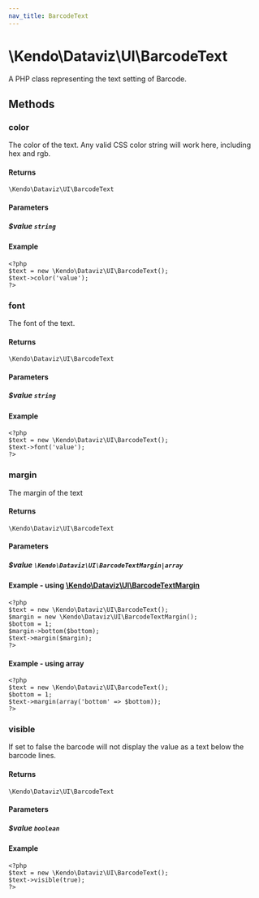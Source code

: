 ```yaml
---
nav_title: BarcodeText
---
```


# \Kendo\Dataviz\UI\BarcodeText

A PHP class representing the text setting of Barcode.


## Methods

### color
The color of the text. Any valid CSS color string will work here, including hex and rgb.

#### Returns
`\Kendo\Dataviz\UI\BarcodeText`

#### Parameters

##### $value `string`



#### Example 
    <?php
    $text = new \Kendo\Dataviz\UI\BarcodeText();
    $text->color('value');
    ?>

### font
The font of the text.

#### Returns
`\Kendo\Dataviz\UI\BarcodeText`

#### Parameters

##### $value `string`



#### Example 
    <?php
    $text = new \Kendo\Dataviz\UI\BarcodeText();
    $text->font('value');
    ?>

### margin

The margin of the text

#### Returns
`\Kendo\Dataviz\UI\BarcodeText`

#### Parameters

##### $value `\Kendo\Dataviz\UI\BarcodeTextMargin|array`


#### Example - using [\Kendo\Dataviz\UI\BarcodeTextMargin](/api/wrappers/php/Kendo/Dataviz/UI/BarcodeTextMargin)
    <?php
    $text = new \Kendo\Dataviz\UI\BarcodeText();
    $margin = new \Kendo\Dataviz\UI\BarcodeTextMargin();
    $bottom = 1;
    $margin->bottom($bottom);
    $text->margin($margin);
    ?>

#### Example - using array

    <?php
    $text = new \Kendo\Dataviz\UI\BarcodeText();
    $bottom = 1;
    $text->margin(array('bottom' => $bottom));
    ?>

### visible
If set to false the barcode will not display the value as a text below the barcode lines.

#### Returns
`\Kendo\Dataviz\UI\BarcodeText`

#### Parameters

##### $value `boolean`



#### Example 
    <?php
    $text = new \Kendo\Dataviz\UI\BarcodeText();
    $text->visible(true);
    ?>

